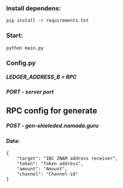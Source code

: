 ### Install dependens:
```
pip install -r requirements.txt
```

### Start:

```
python main.py
```


### Config.py

##### LEDGER_ADDRESS_B = RPC
##### PORT - server port

## RPC config for generate 
##### POST - gen-shieleded.namada.guru
#### Data:
```
{
    "target": "IBC ZNAM address receiver",
    "token": "Token address",
    "amount": "Amount",
    "channel": "Channel-id"
}
```
